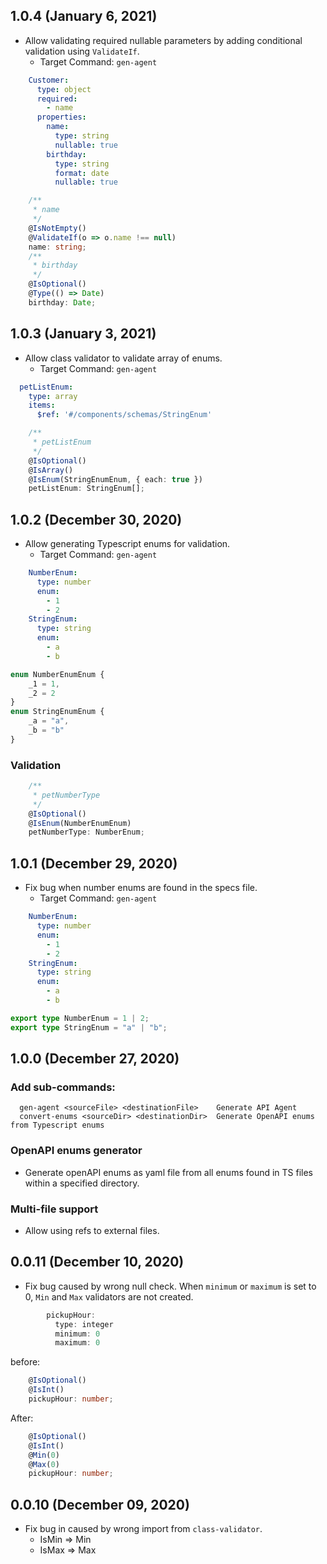 ## 1.0.4 (January 6, 2021)
- Allow validating required nullable parameters by adding conditional validation using `ValidateIf`.
  - Target Command: `gen-agent`

```yml
    Customer:
      type: object
      required:
        - name  
      properties:
        name:
          type: string
          nullable: true
        birthday:
          type: string
          format: date
          nullable: true
```

```ts
    /**
     * name
     */
    @IsNotEmpty()
    @ValidateIf(o => o.name !== null)
    name: string;
    /**
     * birthday
     */
    @IsOptional()
    @Type(() => Date)
    birthday: Date;
```

## 1.0.3 (January 3, 2021)
- Allow class validator to validate array of enums.
  - Target Command: `gen-agent`

```yml
  petListEnum:
    type: array
    items:
      $ref: '#/components/schemas/StringEnum'
```

```ts
    /**
     * petListEnum
     */
    @IsOptional()
    @IsArray()
    @IsEnum(StringEnumEnum, { each: true })
    petListEnum: StringEnum[];
```

## 1.0.2 (December 30, 2020)
- Allow generating Typescript enums for validation.
  - Target Command: `gen-agent`

```yml
    NumberEnum:
      type: number
      enum:
        - 1
        - 2
    StringEnum:
      type: string
      enum:
        - a
        - b
```

```ts
enum NumberEnumEnum {
    _1 = 1,
    _2 = 2
}
enum StringEnumEnum {
    _a = "a",
    _b = "b"
}
```

### Validation

```ts
    /**
     * petNumberType
     */
    @IsOptional()
    @IsEnum(NumberEnumEnum)
    petNumberType: NumberEnum;
```

## 1.0.1 (December 29, 2020)
- Fix bug when number enums are found in the specs file.
  - Target Command: `gen-agent`

```yml
    NumberEnum:
      type: number
      enum:
        - 1
        - 2
    StringEnum:
      type: string
      enum:
        - a
        - b
```

```ts
export type NumberEnum = 1 | 2;
export type StringEnum = "a" | "b";
```

## 1.0.0 (December 27, 2020)
### Add sub-commands:
```
  gen-agent <sourceFile> <destinationFile>    Generate API Agent
  convert-enums <sourceDir> <destinationDir>  Generate OpenAPI enums from Typescript enums
```

### OpenAPI enums generator
- Generate openAPI enums as yaml file from all enums found in TS files within a specified directory.

### Multi-file support
- Allow using refs to external files.

## 0.0.11 (December 10, 2020)
- Fix bug caused by wrong null check.
When `minimum` or `maximum` is set to 0, `Min` and `Max` validators are not created.
```ts
        pickupHour:
          type: integer
          minimum: 0
          maximum: 0
```

before: 

```ts
    @IsOptional()
    @IsInt()
    pickupHour: number;
```
After:

```ts
    @IsOptional()
    @IsInt()
    @Min(0)
    @Max(0)
    pickupHour: number;
```

## 0.0.10 (December 09, 2020)
- Fix bug in caused by wrong import from `class-validator`.
    - IsMin => Min
    - IsMax => Max
